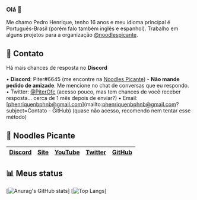 ### Olá 👋

Me chamo Pedro Henrique, tenho 16 anos e meu idioma principal é Português-Brasil (porém falo também inglês e espanhol).
Trabalho em alguns projetos para a organização [@noodlespicante](https://github.com/noodlespicante).

📩 Contato
----
Há mais chances de resposta no **Discord**

• **Discord**: Piter#6645 (me encontre na [Noodles Picante](https://discord.gg/P9dhMJQ)) - **Não mande pedido de amizade**. Me mencione no chat de conversas que eu respondo.
• Twitter: [@PiterOfc](https://twitter.com/piterofc) (acesso pouco, mas tem chances de você receber resposta... cerca de 1 mês depois de enviar?)
• Email: [phenriquenbphnb@gmail.com](mailto:phenriquenbphnb@gmail.com?subject=Contato - GitHub) (quase não acesso, recomendo nem tentar esse método)

🧨 Noodles Picante
----
[Discord][Discord] | [Site][Site] | [YouTube][YouTube] | [Twitter][Twitter] | [GitHub][GitHub]
------ | ------ | ------ | ------ | ------ |

   [Discord]: <https://discord.gg/P9dhMJQ>
   [Site]: <https://www.noodlespicante.site>
   [YouTube]: <https://www.youtube.com/c/NoodlesPicante>
   [Twitter]: <https://twitter.com/NoodlesPicante>
   [GitHub]: <https://github.com/noodlespicante>

📊 Meus status
----
[![Anurag's GitHub stats](https://github-readme-stats.vercel.app/api?username=piter15821&show_icons=true&include_all_commits=true&locale=pt_BR)]
[![Top Langs](https://github-readme-stats.vercel.app/api/top-langs/?username=piter15821&layout=compact)]

<!--
**piter15821/piter15821** is a ✨ _special_ ✨ repository because its `README.md` (this file) appears on your GitHub profile.

Here are some ideas to get you started:

- 🔭 I’m currently working on ...
- 🌱 I’m currently learning ...
- 👯 I’m looking to collaborate on ...
- 🤔 I’m looking for help with ...
- 💬 Ask me about ...
- 📫 How to reach me: ...
- 😄 Pronouns: ...
- ⚡ Fun fact: ...
-->

